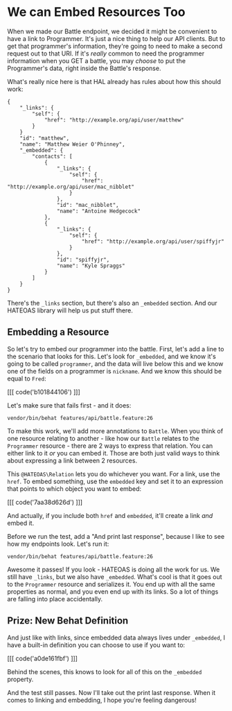 # We can Embed Resources Too

When we made our Battle endpoint, we decided it might be convenient to have
a link to Programmer. It's just a nice thing to help our API clients. But
to get that programmer's information, they're going to need to make a second
request out to that URI. If it's *really* common to need the programmer
information when you GET a battle, you may *choose* to put the Programmer's
data, right inside the Battle's response.

What's really nice here is that HAL already has rules about how this should
work:

```
{
    "_links": {
        "self": {
            "href": "http://example.org/api/user/matthew"
        }
    }
    "id": "matthew",
    "name": "Matthew Weier O'Phinney",
    "_embedded": {
        "contacts": [
            {
                "_links": {
                    "self": {
                        "href": "http://example.org/api/user/mac_nibblet"
                    }
                },
                "id": "mac_nibblet",
                "name": "Antoine Hedgecock"
            },
            {
                "_links": {
                    "self": {
                        "href": "http://example.org/api/user/spiffyjr"
                    }
                },
                "id": "spiffyjr",
                "name": "Kyle Spraggs"
            }
        ]
    }
}
```

There's the `_links` section, but there's also an `_embedded` section.
And our HATEOAS library will help us put stuff there.

## Embedding a Resource

So let's try to embed our programmer into the battle. First, let's add a
line to the scenario that looks for this. Let's look for `_embedded`, and
we know it's going to be called `programmer`, and the data will live below
this and we know one of the fields on a programmer is `nickname`. And we know
this should be equal to `Fred`:

[[[ code('b101844106') ]]]

Let's make sure that fails first - and it does:

```
vendor/bin/behat features/api/battle.feature:26
```

To make this work, we'll add more annotations to `Battle`. When you think
of one resource relating to another - like how our `Battle` relates to
the `Programmer` resource - there are 2 ways to express that relation. You
can either link to it *or* you can embed it. Those are both just valid ways
to think about expressing a link between 2 resources.

This `@HATEOAS\Relation` lets you do whichever you want. For a link, use
the `href`. To embed something, use the `embedded` key and set it to an expression
that points to which object you want to embed:

[[[ code('7aa38d626d') ]]]

And actually, if you include both `href` and `embedded`, it'll create a link
*and* embed it. 

Before we run the test, add a "And print last response", because I like to
see how my endpoints look. Let's run it:

```
vendor/bin/behat features/api/battle.feature:26
```

Awesome it passes! If you look - HATEOAS is doing all the work for us. We
still have `_links`, but we also have `_embedded`. What's cool is that it
goes out to the `Programmer` resource and serializes it. You end up with
all the same properties as normal, and you even end up with its links. So
a lot of things are falling into place accidentally. 

## Prize: New Behat Definition

And just like with links, since embedded data always lives under `_embedded`,
I have a built-in definition you can choose to use if you want to:

[[[ code('a0de161fbf') ]]]

Behind the scenes, this knows to look for all of this on the `_embedded` property.

And the test still passes. Now I'll take out the print last response. When
it comes to linking and embedding, I hope you're feeling dangerous!
